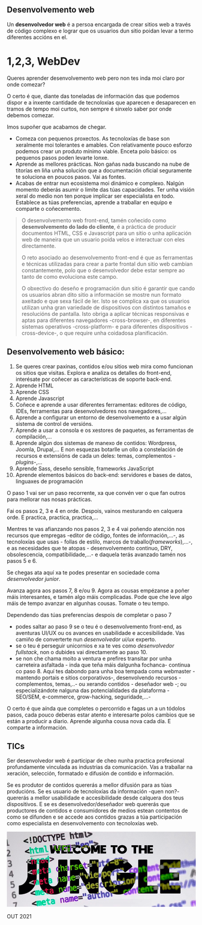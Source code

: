 ## Desenvolvemento web

Un **desenvolvedor web** é a persoa encargada de crear sitios web a través de código complexo e lograr que os usuarios dun sitio poidan levar a termo diferentes accións en el.

# 1,2,3, WebDev

Queres aprender desenvolvemento web pero non tes inda moi claro por onde comezar?

O certo é que, diante das toneladas de información das que podemos dispor e a inxente cantidade de tecnoloxías que aparecen e desaparecen en tramos de tempo moi curtos, non sempre é sinxelo saber por onde debemos comezar. 

Imos supoñer que acabamos de chegar.

- Comeza con pequenos proxectos. As tecnoloxías de base son xeralmente moi tolerantes e amables. Con relativamente pouco esforzo podemos crear un produto mínimo viable. Enceta polo básico: os pequenos pasos poden levarte lonxe. 
- Aprende as mellores prácticas. Non gañas nada buscando na nube de titorías en liña unha solución que a documentación oficial seguramente te soluciona en poucos pasos. Vai as fontes.
- Acabas de entrar nun ecosistema moi dinámico e complexo. Nalgún momento deberás asumir o limite das túas capacidades. Ter unha visión xeral do medio non ten porque implicar ser especialista en todo. Establece as túas preferencias, aprende a traballar en equipo e comparte o coñecemento. 

>O desenvolvemento web front-end, tamén coñecido como **desenvolvemento do lado do cliente**, é a práctica de producir documentos HTML, CSS e Javascript para un sitio o unha aplicación web de maneira que un usuario poida velos e interactuar con eles directamente. 
>
>O reto asociado ao desenvolvemento front-end é que as ferramentas e técnicas utilizadas para crear a parte frontal dun sitio web cambian constantemente, polo que o desenvolvedor debe estar sempre ao tanto de como evoluciona este campo.
>
>O obxectivo do deseño e programación dun sitio é garantir que cando os usuarios abran dito sitio a información se mostre nun formato axeitado e que sexa fácil de ler. Isto se complica xa que os usuarios utilizan unha gran variedade de dispositivos con distintos tamaños e resolucións de pantalla. Isto obriga a aplicar técnicas responsivas e aptas para diferentes navegadores -cross-browser-, en diferentes sistemas operativos -cross-platform- e para diferentes dispositivos -cross-device-, o que require unha coidadosa planificación.



## Desenvolvemento web básico:

1. Se queres crear paxinas, contidos e/ou sitios web mira como funcionan os sitios que visitas. Explora e analiza os detalles do front-end, interésate por coñecer as características de soporte back-end.
2. Aprende HTML
3. Aprende CSS
4. Aprende Javascript
5. Coñece e aprende a usar diferentes ferramentas: editores de código, IDEs, ferramentas para desenvolvedores nos navegadores,... 
6. Aprende a configurar un entorno de desenvolvemento e a usar algún sistema de control de versións.
7. Aprende a usar a consola e os xestores de paquetes, as ferramentas de compilación,...
8. Aprende algún dos sistemas de manexo de contidos: Wordpress, Joomla, Drupal,... E non esquezas botarlle un ollo a constelación de recursos e extensións de cada un deles: temas, complementos -*plugins*-,... 
9. Aprende Sass, deseño sensible, frameworks JavaScript
10. Aprende elementos básicos do back-end: servidores e bases de datos, linguaxes de programación

O paso 1 vai ser un paso recorrente, xa que convén ver o que fan outros para mellorar nas nosas prácticas.  

Fai os pasos 2, 3 e 4 en orde. Despois, vainos mesturando en calquera orde. E practica, practica, practica,...

Mentres te vas afianzando nos pasos 2, 3 e 4 vai poñendo atención nos recursos que empregas -editor de código, fontes de información,...-, as tecnoloxías que usas - follas de estilo, marcos de traballo(*frameworks*),...-, e as necesidades que te atopas - desenvolvemento continuo, DRY, obsolescencia, compatibilidade,...- e daquela terás avanzado tamén nos pasos 5 e 6.

Se chegas ata aquí xa te podes presentar en sociedade coma *desenvolvedor junior*. 

Avanza agora aos pasos 7, 8 e/ou 9. Agora as cousas empézanse a poñer máis interesantes, e tamén algo máis complicadas. Pode que che leve algo máis de tempo avanzar en algunhas cousas. Tomate o teu tempo.

Dependendo das túas preferencias despois de completar o paso 7 

- podes saltar ao paso 9 se o teu é o desenvolvemento front-end, as aventuras UI/UX ou os avances en usabilidade e accesibilidade. Vas camiño de converterte nun *desenvolvedor ui/ux* experto.
- se o teu é perseguir unicornios e xa te ves como *desenvolvedor fullstack*, non o dubides vai directamente ao paso 10.
- se non che chama moito a ventura e prefires transitar por unha carreteira asfaltada - inda que teña máis dalgunha fochanca- continua co paso 8. Aquí tes dabondo para unha boa tempada coma webmaster - mantendo portais e sitios corporativos-, desenvolvendo recursos - complementos, temas,..- ou xerando contidos - deseñador web -; ou especializándote nalguna das potencialidades da plataforma - SEO/SEM, e-commerce, grow-hacking, seguridade,...-

O certo é que aínda que completes o percorrido e fagas un a un tódolos pasos, cada pouco deberas estar atento e interesarte polos cambios que se están a producir a diario. Aprende algunha cousa nova cada día. E comparte a información.

## TICs

Ser desenvolvedor web é participar de cheo nunha practica profesional profundamente vinculada as industrias da comunicación. Vas a traballar na xeración, selección, formatado e difusión de contido e información.

Se es produtor de contidos quererás a mellor difusión para as túas producións. Se es usuario de tecnoloxías da información -quen non?- quererás a mellor usabilidade e accesibilidade desde calquera dos teus dispositivos. E se es desenvolvedor/deseñador web quererás que productores de contidos e consumidores de medios estean contentos de como se difunden e se accede aos contidos grazas a túa participación como especialista en desenvolvemento con tecnoloxías web.

![Benvid@s a aventura!](assets\welcometothjungle.png)



OUT 2021



